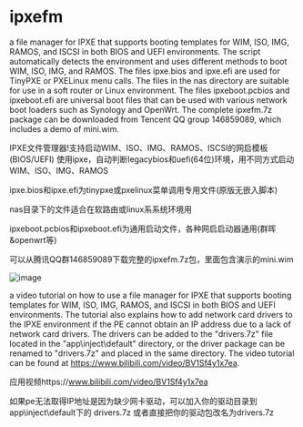 # ipxefm
a file manager for IPXE that supports booting templates for WIM, ISO, IMG, RAMOS, and ISCSI in both BIOS and UEFI environments. The script automatically detects the environment and uses different methods to boot WIM, ISO, IMG, and RAMOS. The files ipxe.bios and ipxe.efi are used for TinyPXE or PXELinux menu calls. The files in the nas directory are suitable for use in a soft router or Linux environment. The files ipxeboot.pcbios and ipxeboot.efi are universal boot files that can be used with various network boot loaders such as Synology and OpenWrt. The complete ipxefm.7z package can be downloaded from Tencent QQ group 146859089, which includes a demo of mini.wim.


IPXE文件管理器!支持启动WIM、ISO、IMG、RAMOS、ISCSI的网启模板(BIOS/UEFI) 
使用ipxe，自动判断legacybios和uefi(64位)环境，用不同方式启动WIM、ISO、IMG、RAMOS

ipxe.bios和ipxe.efi为tinypxe或pxelinux菜单调用专用文件(原版无嵌入脚本)

nas目录下的文件适合在软路由或linux系系统环境用

ipxeboot.pcbios和ipxeboot.efi为通用启动文件，各种网启启动器通用(群晖&openwrt等)

可以从腾讯QQ群146859089下载完整的ipxefm.7z包，里面包含演示的mini.wim


 
![image](https://github.com/zwj4031/ipxefm/blob/main/bin/ipxefm.gif)

 a video tutorial on how to use a file manager for IPXE that supports booting templates for WIM, ISO, IMG, RAMOS, and ISCSI in both BIOS and UEFI environments. The tutorial also explains how to add network card drivers to the IPXE environment if the PE cannot obtain an IP address due to a lack of network card drivers. The drivers can be added to the "drivers.7z" file located in the "app\inject\default" directory, or the driver package can be renamed to "drivers.7z" and placed in the same directory. The video tutorial can be found at https://www.bilibili.com/video/BV1Sf4y1x7ea.

应用视频https://www.bilibili.com/video/BV1Sf4y1x7ea

如果pe无法取得IP地址是因为缺少网卡驱动，可以加入你的驱动目录到app\inject\default下的   drivers.7z
或者直接把你的驱动包改名为drivers.7z
